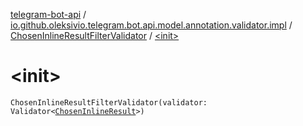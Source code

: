 [telegram-bot-api](../../index.md) / [io.github.oleksivio.telegram.bot.api.model.annotation.validator.impl](../index.md) / [ChosenInlineResultFilterValidator](index.md) / [&lt;init&gt;](./-init-.md)

# &lt;init&gt;

`ChosenInlineResultFilterValidator(validator: Validator<`[`ChosenInlineResult`](../../io.github.oleksivio.telegram.bot.api.model.objects.inline/-chosen-inline-result/index.md)`>)`